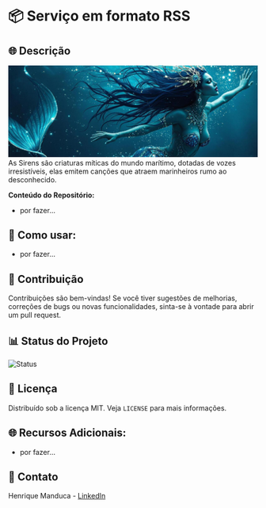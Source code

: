 # 📦 Serviço em formato RSS

## 🌐 Descrição

![Sirens](https://raw.githubusercontent.com/henriquemanduca/cdn/refs/heads/main/assets/sirens_banner.jpg)
As Sirens são criaturas míticas do mundo marítimo, dotadas de vozes irresistíveis, elas emitem canções que atraem marinheiros rumo ao desconhecido.

**Conteúdo do Repositório:**

* por fazer...

## 🚀 Como usar:

* por fazer...

## 🤝 Contribuição

Contribuições são bem-vindas! Se você tiver sugestões de melhorias, correções de bugs ou novas funcionalidades, sinta-se à vontade para abrir um pull request.

## 📊 Status do Projeto

![Status](https://img.shields.io/badge/Status-Em%20Desenvolvimento-yellow)

## 📄 Licença

Distribuído sob a licença MIT. Veja `LICENSE` para mais informações.

## 🌐 Recursos Adicionais:

* por fazer...

## 📧 Contato

Henrique Manduca - [LinkedIn](https://www.linkedin.com/in/henrique-manduca)



